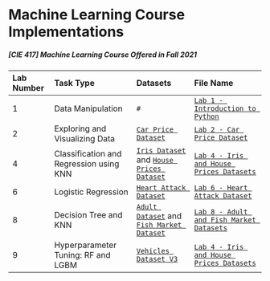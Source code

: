# Machine Learning Course Implementations
##### [CIE 417] Machine Learning Course Offered in Fall 2021

| **Lab Number** | **Task Type** | **Datasets** | **File Name** 
|:----------|:---------------------------------|:------------------------------|:--------------------------------|
| 1      | Data Manipulation            | `#`                           | [`Lab 1 - Introduction to Python`](https://github.com/ahmedlila/Machine-Learning-Course-Implementations/blob/main/Lab%201%20-%20Introduction%20to%20Python.ipynb)             |
| 2      | Exploring and Visualizing Data            | [`Car Price Dataset`](https://github.com/ahmedlila/Machine-Learning-Course-Implementations/blob/main/Datasets/CarPrice_Assignment.csv)                           | [`Lab 2 - Car Price Dataset`](https://github.com/ahmedlila/Machine-Learning-Course-Implementations/blob/main/Lab%202%20-%20Car%20Price%20Dataset.ipynb)             |
| 4      | Classification and Regression using KNN            | [`Iris Dataset`](https://www.kaggle.com/uciml/iris) and [`House Prices Dataset`](https://www.kaggle.com/c/house-prices-advanced-regression-techniques/data)                           | [`Lab 4 - Iris and House Prices Datasets`](https://github.com/ahmedlila/Machine-Learning-Course-Implementations/blob/main/Lab%204%20-%20Iris%20and%20House%20Prices%20Datasets.ipynb)             |
| 6      | Logistic Regression            | [`Heart Attack Dataset`](https://www.kaggle.com/rashikrahmanpritom/heart-attack-analysis-prediction-dataset)                            | [`Lab 6 - Heart Attack Dataset`](https://github.com/ahmedlila/Machine-Learning-Course-Implementations/blob/main/Lab%206%20-%20Heart%20Attack%20Dataset.ipynb)             |
| 8      | Decision Tree and KNN            | [`Adult Dataset`](https://archive.ics.uci.edu/ml/datasets/adult) and [`Fish Market Dataset`](https://www.kaggle.com/aungpyaeap/fish-market)                           | [`Lab 8 - Adult and Fish Market Datasets`](https://github.com/ahmedlila/Machine-Learning-Course-Implementations/blob/main/Lab%208%20-%20%20Adult%20and%20Fish%20Market%20Datasets.ipynb)             |
| 9      | Hyperparameter Tuning: RF and LGBM            | [`Vehicles Dataset V3`](https://www.kaggle.com/nehalbirla/vehicle-dataset-from-cardekho)                            | [`Lab 4 - Iris and House Prices Datasets`](https://github.com/ahmedlila/Machine-Learning-Course-Implementations/blob/main/Lab%209%20-%20Vehicles%20Dataset.ipynb)             |

